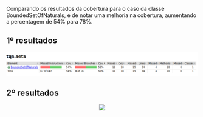 Comparando os resultados da cobertura para o caso da classe BoundedSetOfNaturals,
é de notar uma melhoria na cobertura, aumentando a percentagem de 54% para 78%.

## 1º resultados
<p align="center">
    <img src="img/coveragelab1_2sets1.png">
</p>

## 2º resultados
<p align="center">
    <img src="/img/coveragelab1_2sets2.png">
</p>